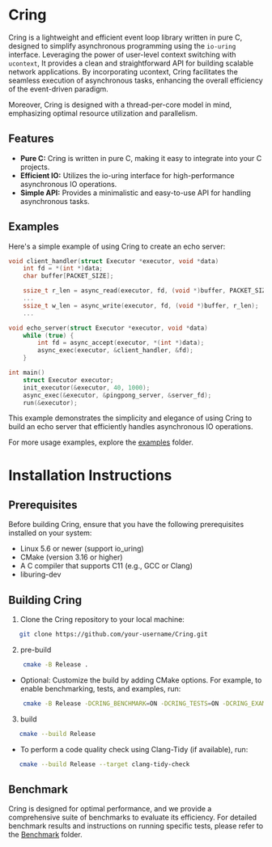 # Cring

Cring is a lightweight and efficient event loop library written in pure C, designed to simplify asynchronous programming
using the `io-uring` interface. Leveraging the power of user-level context switching with `ucontext`, It provides a clean and straightforward API for building scalable network applications.
By incorporating ucontext, Cring facilitates the seamless execution of asynchronous tasks, enhancing the overall efficiency of the event-driven paradigm.

Moreover, Cring is designed with a thread-per-core model in mind, emphasizing optimal resource utilization and parallelism.

## Features

- **Pure C:** Cring is written in pure C, making it easy to integrate into your C projects.
- **Efficient IO:** Utilizes the io-uring interface for high-performance asynchronous IO operations.
- **Simple API:** Provides a minimalistic and easy-to-use API for handling asynchronous tasks.

## Examples

Here's a simple example of using Cring to create an echo server:

```c
void client_handler(struct Executor *executor, void *data)
    int fd = *(int *)data;
    char buffer[PACKET_SIZE];

    ssize_t r_len = async_read(executor, fd, (void *)buffer, PACKET_SIZE);
    ...
    ssize_t w_len = async_write(executor, fd, (void *)buffer, r_len);
    ...

void echo_server(struct Executor *executor, void *data)
    while (true) {
        int fd = async_accept(executor, *(int *)data);
        async_exec(executor, &client_handler, &fd);
    }

int main()
    struct Executor executor;
    init_executor(&executor, 40, 1000);
    async_exec(&executor, &pingpong_server, &server_fd);
    run(&executor);

```

This example demonstrates the simplicity and elegance of using Cring to build an echo server that efficiently handles asynchronous IO operations.

For more usage examples, explore the [examples](examples) folder.

# Installation Instructions

## Prerequisites

Before building Cring, ensure that you have the following prerequisites installed on your system:

- Linux 5.6 or newer (support io_uring)
- CMake (version 3.16 or higher)
- A C compiler that supports C11 (e.g., GCC or Clang)
- liburing-dev

## Building Cring

1. Clone the Cring repository to your local machine:
```bash
   git clone https://github.com/your-username/Cring.git
```
2. pre-build
```bash
    cmake -B Release .
```
- Optional: Customize the build by adding CMake options. For example, to enable benchmarking, tests, and examples, run:
```bash
    cmake -B Release -DCRING_BENCHMARK=ON -DCRING_TESTS=ON -DCRING_EXAMPLES=ON .
```

3. build
```bash
   cmake --build Release
```
- To perform a code quality check using Clang-Tidy (if available), run:
```bash
   cmake --build Release --target clang-tidy-check
```

## Benchmark

Cring is designed for optimal performance, and we provide a 
comprehensive suite of benchmarks to evaluate its efficiency. For 
detailed benchmark results and instructions on running specific 
tests, please refer to the [Benchmark](benchmarks) folder.
